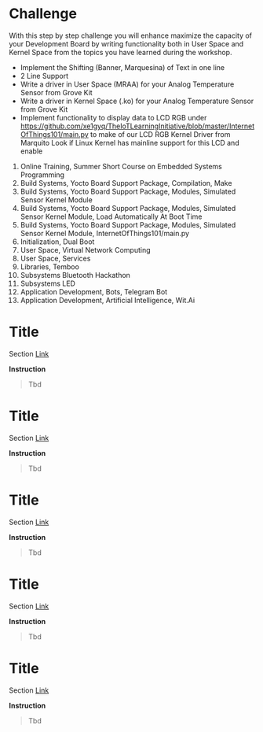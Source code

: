 # Challenge

With this step by step challenge you will enhance maximize the capacity of your Development Board by writing functionality both in User Space and Kernel Space from the topics you have learned during the workshop.

- Implement the Shifting (Banner, Marquesina) of Text in one line 
- 2 Line Support
- Write a driver in User Space (MRAA) for your Analog Temperature Sensor from Grove Kit
- Write a driver in Kernel Space (.ko) for your Analog Temperature Sensor from Grove Kit
- Implement functionality to display data to LCD RGB under
  https://github.com/xe1gyq/TheIoTLearningInitiative/blob/master/InternetOfThings101/main.py
  to make of our LCD RGB Kernel Driver from Marquito 
  Look if Linux Kernel has mainline support for this LCD and enable

1. Online Training, Summer Short Course on Embedded Systems Programming
2. Build Systems, Yocto Board Support Package, Compilation, Make
3. Build Systems, Yocto Board Support Package, Modules, Simulated Sensor Kernel Module
4. Build Systems, Yocto Board Support Package, Modules, Simulated Sensor Kernel Module, Load Automatically At Boot Time
5. Build Systems, Yocto Board Support Package, Modules, Simulated Sensor Kernel Module, InternetOfThings101/main.py
6. Initialization, Dual Boot
7. User Space, Virtual Network Computing
8. User Space, Services
9. Libraries, Temboo
10. Subsystems Bluetooth Hackathon
11. Subsystems LED
12. Application Development, Bots, Telegram Bot
13. Application Development, Artificial Intelligence, Wit.Ai

# Title

Section [Link](url)

__Instruction__ 

> Tbd


# Title

Section [Link](url)

__Instruction__ 

> Tbd

# Title

Section [Link](url)

__Instruction__ 

> Tbd

# Title

Section [Link](url)

__Instruction__ 

> Tbd

# Title

Section [Link](url)

__Instruction__ 

> Tbd